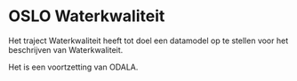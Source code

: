 # OSLO Waterkwaliteit

Het traject Waterkwaliteit heeft tot doel een datamodel op te stellen voor het beschrijven van Waterkwaliteit.

Het is een voortzetting van ODALA.
